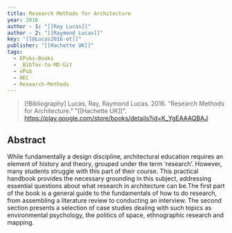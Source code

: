 ```yaml
---
title: Research Methods for Architecture
year: 2016
author - 1: "[[Ray Lucas]]"
author - 2: "[[Raymond Lucas]]"
key: "[[@Lucas2016-ot]]"
publisher: "[[Hachette UK]]"
tags:
  - EPubs-Books
  - _BibTex-to-MD-Git
  - ePub
  - AEC
  - Research-Methods
---
```


> [!Bibliography]
> Lucas, Ray, Raymond Lucas. 2016. “Research Methods for Architecture.” "[[Hachette UK]]". https://play.google.com/store/books/details?id=K_YgEAAAQBAJ

## Abstract
While fundamentally a design discipline, architectural education requires an element of history and theory, grouped under the term ‘research’. However, many students struggle with this part of their course. This practical handbook provides the necessary grounding in this subject, addressing essential questions about what research in architecture can be.The first part of the book is a general guide to the fundamentals of how to do research, from assembling a literature review to conducting an interview. The second section presents a selection of case studies dealing with such topics as environmental psychology, the politics of space, ethnographic research and mapping.